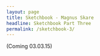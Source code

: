 ```yaml
---
layout: page
title: Sketchbook - Magnus Skare
headline: Sketchbook Part Three
permalink: /sketchbook-3/
---
```


(Coming 03.03.15)